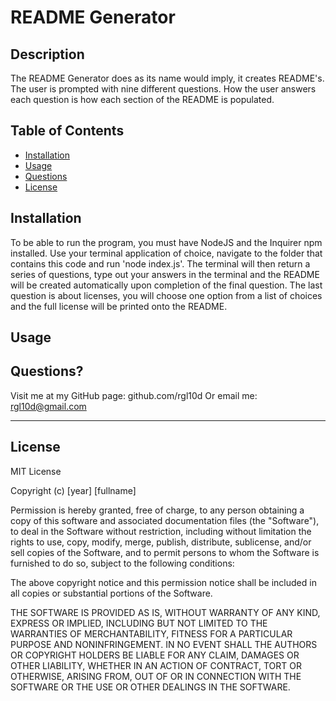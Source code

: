 # README Generator

## Description 

The README Generator does as its name would imply, it creates README's. The user is prompted with nine different questions. How the user answers each question is how each section of the README is populated.

## Table of Contents

* [Installation](#installation)
* [Usage](#usage)
* [Questions](#questions)
* [License](#license)

## Installation

To be able to run the program, you must have NodeJS and the Inquirer npm installed. Use your terminal application of choice, navigate to the folder that contains this code and run 'node index.js'. The terminal will then return a series of questions, type out your answers in the terminal and the README will be created automatically upon completion of the final question. The last question is about licenses, you will choose one option from a list of choices and the full license will be printed onto the README.

## Usage 



## Questions?

Visit me at my GitHub page: github.com/rgl10d
Or email me: rgl10d@gmail.com

---

## License

MIT License

  Copyright (c) [year] [fullname]
  
  Permission is hereby granted, free of charge, to any person obtaining a copy
  of this software and associated documentation files (the "Software"), to deal
  in the Software without restriction, including without limitation the rights
  to use, copy, modify, merge, publish, distribute, sublicense, and/or sell
  copies of the Software, and to permit persons to whom the Software is
  furnished to do so, subject to the following conditions:
  
  The above copyright notice and this permission notice shall be included in all
  copies or substantial portions of the Software.
  
  THE SOFTWARE IS PROVIDED AS IS, WITHOUT WARRANTY OF ANY KIND, EXPRESS OR
  IMPLIED, INCLUDING BUT NOT LIMITED TO THE WARRANTIES OF MERCHANTABILITY,
  FITNESS FOR A PARTICULAR PURPOSE AND NONINFRINGEMENT. IN NO EVENT SHALL THE
  AUTHORS OR COPYRIGHT HOLDERS BE LIABLE FOR ANY CLAIM, DAMAGES OR OTHER
  LIABILITY, WHETHER IN AN ACTION OF CONTRACT, TORT OR OTHERWISE, ARISING FROM,
  OUT OF OR IN CONNECTION WITH THE SOFTWARE OR THE USE OR OTHER DEALINGS IN THE
  SOFTWARE.
